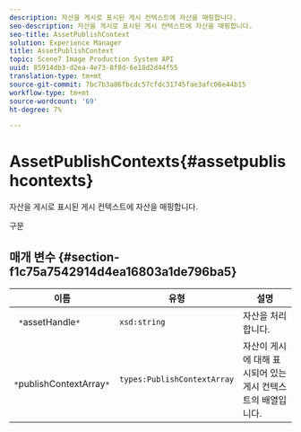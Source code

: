 ```yaml
---
description: 자산을 게시로 표시된 게시 컨텍스트에 자산을 매핑합니다.
seo-description: 자산을 게시로 표시된 게시 컨텍스트에 자산을 매핑합니다.
seo-title: AssetPublishContext
solution: Experience Manager
title: AssetPublishContext
topic: Scene7 Image Production System API
uuid: 85914db3-d2ea-4e73-8f8d-6e18d2d44f55
translation-type: tm+mt
source-git-commit: 7bc7b3a86fbcdc57cfdc31745fae3afc06e44b15
workflow-type: tm+mt
source-wordcount: '69'
ht-degree: 7%

---
```



# AssetPublishContexts{#assetpublishcontexts}

자산을 게시로 표시된 게시 컨텍스트에 자산을 매핑합니다.

구문

## 매개 변수 {#section-f1c75a7542914d4ea16803a1de796ba5}

| 이름 | 유형 | 설명 |
|---|---|---|
| ` *`assetHandle`*` | `xsd:string` | 자산을 처리합니다. |
| ` *`publishContextArray`*` | `types:PublishContextArray` | 자산이 게시에 대해 표시되어 있는 게시 컨텍스트의 배열입니다. |

